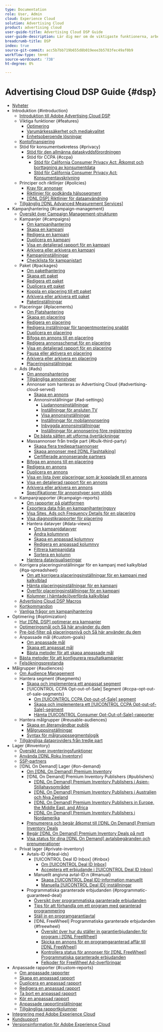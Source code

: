 ```yaml
---
type: Documentation
role: User, Admin
cloud: Experience Cloud
solution: Advertising Cloud
product: advertising cloud
user-guide-title: Advertising Cloud DSP Guide
user-guide-description: Lär dig mer om de viktigaste funktionerna, arbetsuppgifterna, inställningarna och andra resurser som krävs för att hantera, optimera och rapportera om era strategier för displayannonsering med Advertising Cloud DSP.
breadcrumb-title: DSP
index: true
source-git-commit: acc5b7bb719b655d8b019eee3b5783fec49af0b9
workflow-type: tm+mt
source-wordcount: '738'
ht-degree: 0%

---
```



# Advertising Cloud DSP Guide {#dsp}

+ [Nyheter](/help/dsp/home.md)
+ Introduktion {#introduction}
   + [Introduktion till Adobe Advertising Cloud DSP](/help/dsp/introduction/dsp-about.md)
   + Viktiga funktioner {#features}
      + [Optimering](/help/dsp/introduction/features/optimization.md)
      + [Varumärkessäkerhet och mediakvalitet](/help/dsp/introduction/features/brand-safety-media-quality.md)
      + [Enhetsoberoende lösningar](/help/dsp/introduction/features/cross-device-solutions.md)
   + [Kontofinansiering](/help/dsp/introduction/billing/account-funding.md)
   + Stöd för konsumentsekretess {#privacy}
      + [Stöd för den allmänna dataskyddsförordningen](https://experienceleague.adobe.com/docs/advertising-cloud/privacy/ad-cloud-gdpr.html)
      + Stöd för CCPA {#ccpa}
         + [Stöd för California Consumer Privacy Act: Åtkomst och borttagning av konsumentdata](https://experienceleague.adobe.com/docs/advertising-cloud/privacy/ccpa/ad-cloud-ccpa-access-delete.html)
         + [Stöd för California Consumer Privacy Act: Konsumentavskrivning](https://experienceleague.adobe.com/docs/advertising-cloud/privacy/ccpa/ad-cloud-ccpa-opt-out-of-sale.html)
   + Principer och riktlinjer {#policies}
      + [Krav för annonser](https://experienceleague.adobe.com/docs/advertising-cloud/policies/ad-requirements-policy.html)
      + [Riktlinjer för godkända hälsosegment](https://experienceleague.adobe.com/docs/advertising-cloud/policies/health-segment-guidelines.html)
      + [[!DNL DSP] Riktlinjer för dataanvändning](https://experienceleague.adobe.com/docs/advertising-cloud/policies/data-usage-guidelines.html)
   + [Tillgänglig [!DNL Advanced Measurement Services]](/help/dsp/introduction/advanced-measurement-services.md)
+ Kampanjhantering {#campaign-management}
   + [Översikt över Campaign Management-strukturen](/help/dsp/campaign-management/campaign-management-overview.md)
   + Kampanjer {#campaigns}
      + [Om kampanjhantering](/help/dsp/campaign-management/campaigns/campaign-about.md)
      + [Skapa en kampanj](/help/dsp/campaign-management/campaigns/campaign-create.md)
      + [Redigera en kampanj](/help/dsp/campaign-management/campaigns/campaign-edit.md)
      + [Duplicera en kampanj](/help/dsp/campaign-management/campaigns/campaign-duplicate.md)
      + [Visa en detaljerad rapport för en kampanj](/help/dsp/campaign-management/campaigns/campaign-view-report.md)
      + [Arkivera eller arkivera en kampanj](/help/dsp/campaign-management/campaigns/campaign-archive-unarchive.md)
      + [Kampanjinställningar](/help/dsp/campaign-management/campaigns/campaign-settings.md)
      + [Checklista för kampanjstart](/help/dsp/campaign-management/campaign-launch-checklist.md)
   + Paket {#packages}
      + [Om pakethantering](/help/dsp/campaign-management/packages/package-about.md)
      + [Skapa ett paket](/help/dsp/campaign-management/packages/package-create.md)
      + [Redigera ett paket](/help/dsp/campaign-management/packages/package-edit.md)
      + [Duplicera ett paket](/help/dsp/campaign-management/packages/package-duplicate.md)
      + [Koppla en placering till ett paket](/help/dsp/campaign-management/packages/package-attach-placement.md)
      + [Arkivera eller arkivera ett paket](/help/dsp/campaign-management/packages/package-archive-unarchive.md)
      + [Paketinställningar](/help/dsp/campaign-management/packages/package-settings.md)
   + Placeringar {#placements}
      + [Om Platshantering](/help/dsp/campaign-management/placements/placement-about.md)
      + [Skapa en placering](/help/dsp/campaign-management/placements/placement-create.md)
      + [Redigera en placering](/help/dsp/campaign-management/placements/placement-edit.md)
      + [Redigera inställningar för tangentmontering snabbt](/help/dsp/campaign-management/placements/placement-quick-edit.md)
      + [Duplicera en placering](/help/dsp/campaign-management/placements/placement-duplicate.md)
      + [Bifoga en annons till en placering](/help/dsp/campaign-management/ads/ad-attach-to-placement.md)
      + [Redigera annonsschemat för en placering](/help/dsp/campaign-management/placements/placement-edit-ad-schedule.md)
      + [Visa en detaljerad rapport för en placering](/help/dsp/campaign-management/placements/placement-view-report.md)
      + [Pausa eller aktivera en placering](/help/dsp/campaign-management/placements/placement-pause-activate.md)
      + [Arkivera eller arkivera en placering](/help/dsp/campaign-management/placements/placement-archive-unarchive.md)
      + [Placeringsinställningar](/help/dsp/campaign-management/placements/placement-settings.md)
   + Ads {#ads}
      + [Om annonshantering](/help/dsp/campaign-management/ads/ad-about.md)
      + [Tillgängliga annonstyper](/help/dsp/campaign-management/ads/ad-types.md)
      + Annonser som hanteras av Advertising Cloud {#advertising-cloud-served}
         + [Skapa en annons](/help/dsp/campaign-management/ads/ad-create.md)
         + Annonsinställningar {#ad-settings}
            + [Ljudannonsinställningar](/help/dsp/campaign-management/ads/ad-settings-audio.md)
            + [Inställningar för ansluten TV](/help/dsp/campaign-management/ads/ad-settings-connected-tv.md)
            + [Visa annonsinställningar](/help/dsp/campaign-management/ads/ad-settings-display.md)
            + [Inställningar för mobilannonsering](/help/dsp/campaign-management/ads/ad-settings-mobile.md)
            + [Inbyggda annonsinställningar](/help/dsp/campaign-management/ads/ad-settings-native.md)
            + [Inställningar för annonsering före registrering](/help/dsp/campaign-management/ads/ad-settings-pre-roll.md)
         + [De bästa sätten att utforma övertäckningar](/help/dsp/campaign-management/ads/ad-best-practices-overlays.md)
      + Massannonser från tredje part {#bulk-third-party}
         + [Skapa flera tredjepartsannonser](/help/dsp/campaign-management/ads/ad-create-third-party.md)
         + [Skapa annonser med [!DNL Flashtalking]](/help/dsp/campaign-management/ads/ad-create-flashtalking.md)
         + [Certifierade annonserande partners](/help/dsp/campaign-management/ads/certified-ad-servers.md)
      + [Bifoga en annons till en placering](https://experienceleague.adobe.com/docs/advertising-cloud/dsp/campaign-management/placements/ad-attach-to-placement.html)<!-- Dupe link to this file (in Placements chapter), so need to use an absolute link in one of the listings -->
      + [Redigera en annons](/help/dsp/campaign-management/ads/ad-edit.md)
      + [Duplicera en annons](/help/dsp/campaign-management/ads/ad-duplicate.md)
      + [Visa en lista över placeringar som är kopplade till en annons](/help/dsp/campaign-management/ads/ad-list-placements.md)
      + [Visa en detaljerad rapport för en annons](/help/dsp/campaign-management/ads/ad-view-report.md)
      + [Arkivera eller arkivera en annons](/help/dsp/campaign-management/ads/ad-archive-unarchive.md)
      + [Specifikationer för annonstyper som stöds](/help/dsp/assets/ad-specs.pdf)
   + Kampanjrapporter {#campaign-reports}
      + [Om rapporter på plattformen](/help/dsp/campaign-management/reports/campaign-reports-about.md)
      + [Exportera data från en kampanjhanteringsvy](/help/dsp/campaign-management/reports/campaign-export-data.md)
      + [Visa Sites, Ads och Frequency Details för en placering](/help/dsp/campaign-management/reports/placement-details-view.md)
      + [Visa diagnostikrapporter för placering](/help/dsp/campaign-management/reports/placement-diagnostics.md)
      + Hantera datavyer {#data-views}
         + [Om kampanjdatavyer](/help/dsp/campaign-management/reports/campaign-data-views-about.md)
         + [Ändra kolumnvyn](/help/dsp/campaign-management/reports/column-view-change.md)
         + [Skapa en anpassad kolumnvy](/help/dsp/campaign-management/reports/column-view-create.md)
         + [Redigera en anpassad kolumnvy](/help/dsp/campaign-management/reports/column-view-edit.md)
         + [Filtrera kampanjdata](/help/dsp/campaign-management/reports/campaign-data-filter.md)
         + [Sortera en kolumn](/help/dsp/campaign-management/reports/campaign-data-sort.md)
      + [Hantera datavisualiseringar](/help/dsp/campaign-management/reports/campaign-data-visualization-manage.md)
   + Korrigera placeringsinställningar för en kampanj med kalkylblad {#qa-spreadsheet}
      + [Om att korrigera placeringsinställningar för en kampanj med kalkylblad](/help/dsp/campaign-management/qa/qa-about.md)
      + [Hämta placeringsinställningar för en kampanj](/help/dsp/campaign-management/qa/qa-sheet-download.md)
      + [Överför placeringsinställningar för en kampanj](/help/dsp/campaign-management/qa/qa-sheet-upload.md)
      + [Kolumner i hämtade/överförda kalkylblad](/help/dsp/campaign-management/qa/qa-sheet-columns.md)
   + [Advertising Cloud DSP Macros](/help/dsp/campaign-management/macros.md)
   + [Kortkommandon](/help/dsp/campaign-management/reports/keyboard-shortcuts.md)
   + [Vanliga frågor om kampanjhantering](/help/dsp/campaign-management/campaign-management-faq.md)
+ Optimering {#optimization}
   + [Hur [!DNL DSP] optimerar era kampanjer](/help/dsp/optimization/optimization-how-dsp-optimizes-campaigns.md)
   + [Optimeringsmål och Så här använder du dem](/help/dsp/optimization/optimization-goals.md)
   + [Pre-bid-filter på placeringsnivå och Så här använder du dem](/help/dsp/optimization/optimization-pre-bid-filters.md)
   + Anpassade mål {#custom-goals}
      + [Om anpassade mål](/help/dsp/optimization/custom-goal-about.md)
      + [Skapa ett anpassat mål](/help/dsp/optimization/custom-goal-create.md)
      + [Bästa metoder för att skapa anpassade mål](/help/dsp/optimization/custom-goal-best-practices.md)
   + [Bästa metoder för att konfigurera resultatkampanjer](/help/dsp/optimization/campaign-best-practices-performance.md)
   + [Felsökningsprestanda](/help/dsp/optimization/troubleshooting-performance.md)
+ Målgrupper {#audiences}
   + [Om Audience Management](/help/dsp/audiences/audience-about.md)
   + Hantera segment {#segments}
      + [Skapa och implementera ett anpassat segment](/help/dsp/audiences/custom-segment-create.md)
      + [!UICONTROL CCPA Opt-out-of-Sale] Segment  {#ccpa-opt-out-of-sale-segments}
         + [Om [!UICONTROL CCPA Opt-out-of-Sale] segment](/help/dsp/audiences/ccpa-opt-out-about.md)
         + [Skapa och implementera ett [!UICONTROL CCPA Opt-out-of-Sale]-segment](/help/dsp/audiences/ccpa-opt-out-segment-create.md)
         + [Hämta [!UICONTROL Consumer Opt-Out-of-Sale]-rapporter](/help/dsp/audiences/ccpa-opt-out-segment-report-retrieve.md)
   + Hantera målgrupper {#reusable-audiences}
      + [Skapa en återanvändbar publik](/help/dsp/audiences/reusable-audience-create.md)
      + [Målgruppsinställningar](/help/dsp/audiences/audience-settings.md)
      + [Syntax för målgruppssegmentslogik](/help/dsp/audiences/audience-segment-logic-syntax.md)
   + [Tillgängliga dataproviders från tredje part](/help/dsp/audiences/third-party-data-providers.md)
+ Lager {#inventory}
   + [Översikt över inventeringsfunktioner](/help/dsp/inventory/inventory-overview.md)
   + [Använda [!DNL Roku Inventory]](/help/dsp/inventory/roku-inventory.md)
   + [SSP-partners](/help/dsp/inventory/ssp-partners.md)
   + [!DNL On Demand] Lager  {#on-demand}
      + [Om [!DNL On Demand] Premium Inventory](/help/dsp/inventory/on-demand-inventory-about.md)
      + [!DNL On Demand] Premium Inventory Publishers {#publishers}
         + [[!DNL On Demand] Premium Inventory Publishers i Asien-Stillahavsområdet](/help/dsp/inventory/on-demand-inventory-publishers-apac.md)
         + [[!DNL On Demand] Premium Inventory Publishers i Australien och Nya Zeeland](/help/dsp/inventory/on-demand-inventory-publishers-anz.md)
         + [[!DNL On Demand] Premium Inventory Publishers in Europe, the Middle East, and Africa](/help/dsp/inventory/on-demand-inventory-publishers-emea.md)
         + [[!DNL On Demand] Premium Inventory Publishers i Nordamerika](/help/dsp/inventory/on-demand-inventory-publishers-na.md)
      + [Prenumerera och begär åtkomst till [!DNL On Demand] Premium Inventory Deals](/help/dsp/inventory/on-demand-inventory-subscribe.md)
      + [Begär  [!DNL On Demand] Premium Inventory Deals på nytt](/help/dsp/inventory/on-demand-inventory-rerequest.md)
      + [Visa status för dina  [!DNL On Demand] avtalsbegäranden och prenumerationer](/help/dsp/inventory/on-demand-inventory-view-status.md)
   + Privat lager {#private-inventory}
      + Avtals-ID {#deal-ids}
         + [!UICONTROL Deal ID Inbox] {#inbox}
            + [Om [!UICONTROL Deal ID Inbox]](/help/dsp/inventory/deal-id-inbox-about.md)
            + [Acceptera ett erbjudande i [!UICONTROL Deal ID Inbox]](/help/dsp/inventory/deal-id-inbox-accept.md)
         + Manuellt angivna avtal-ID:n {#manual}
            + [Skapa [!UICONTROL Deal ID]-information manuellt](/help/dsp/inventory/deal-id-create.md)
            + [Manuella [!UICONTROL Deal ID]-inställningar](/help/dsp/inventory/deal-id-settings.md)
      + Programmatiska garanterade erbjudanden {#programmatic-guaranteed-deal}
         + [Översikt över programmatiska garanterade erbjudanden](/help/dsp/inventory/programmatic-guaranteed-about.md)
         + [Tips för att förhandla om ett program med garanterad programmering](/help/dsp/inventory/programmatic-guaranteed-tips.md)
         + [Ställ in en programgarantiavtal](/help/dsp/inventory/programmatic-guaranteed-set-up.md)
         + [!DNL FreeWheel] Programmatiska garanterade erbjudanden  {#freewheel}
            + [Översikt över hur du ställer in garantierbjudanden för program i [!DNL FreeWheel]](/help/dsp/inventory/freewheel-overview.md)
            + [Skicka en annons för en programgaranterad affär till [!DNL FreeWheel]](/help/dsp/inventory/freewheel-submit.md)
            + [Kontrollera status för annonser för [!DNL FreeWheel] Programmatiska garanterade erbjudanden](/help/dsp/inventory/freewheel-check-status.md)
            + [Felkoder för FreeWheel Ad-överföringar](/help/dsp/inventory/freewheel-error-codes.md)
+ Anpassade rapporter {#custom-reports}
   + [Om anpassade rapporter](/help/dsp/reports/report-about.md)
   + [Skapa en anpassad rapport](/help/dsp/reports/report-create.md)
   + [Duplicera en anpassad rapport](/help/dsp/reports/report-copy.md)
   + [Redigera en anpassad rapport](/help/dsp/reports/report-edit.md)
   + [Ta bort en anpassad rapport](/help/dsp/reports/report-delete.md)
   + [Kör en anpassad rapport](/help/dsp/reports/report-run-now.md)
   + [Anpassade rapportinställningar](/help/dsp/reports/report-settings.md)
   + [Tillgängliga rapportkolumner](/help/dsp/reports/report-columns.md)
+ [Integrering med Adobe Experience Cloud](https://experienceleague.adobe.com/docs/advertising-cloud/integrations/home.html)<!-- Dupe link to this file, so need to use an absolute link in one of the listings -->
+ [Kundsupport](https://helpx.adobe.com/se/contact/enterprise-support.ec.html)
+ [Versionsinformation för Adobe Experience Cloud](https://experienceleague.adobe.com/docs/release-notes/experience-cloud/current.html)
